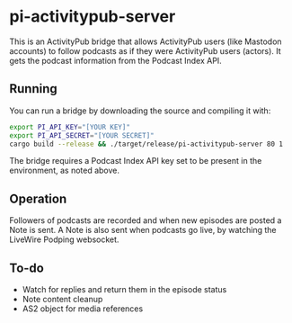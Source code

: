 # pi-activitypub-server
This is an ActivityPub bridge that allows ActivityPub users (like Mastodon accounts) to follow podcasts 
as if they were ActivityPub users (actors).  It gets the podcast information from the Podcast Index API.

## Running
You can run a bridge by downloading the source and compiling it with:

```bash
export PI_API_KEY="[YOUR KEY]"
export PI_API_SECRET="[YOUR SECRET]"
cargo build --release && ./target/release/pi-activitypub-server 80 1
```

The bridge requires a Podcast Index API key set to be present in the environment, as noted above.

## Operation

Followers of podcasts are recorded and when new episodes are posted a Note is sent.  A Note is also sent when 
podcasts go live, by watching the LiveWire Podping websocket.

## To-do

- Watch for replies and return them in the episode status
- Note content cleanup
- AS2 object for media references